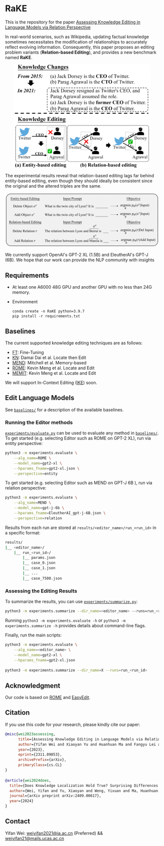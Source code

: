 # RaKE
This is the repository for the paper [Assessing Knowledge Editing in Language Models via Relation Perspective](https://arxiv.org/abs/2311.09053)

In real-world scenarios, such as Wikipedia, updating factual knowledge sometimes necessitates the modification of relationships to accurately reflect evolving information.
Consequently, this paper proposes an editing problem variants (**Relation-based Editing**), and provides a new benchmark named **RaKE**.

<p align="center">
    <img src="./example.png" width="450px">
</p>

The experimental results reveal that relation-based editing lags far behind entity-based editing, even though they should ideally be consistent since the original and the altered triples are the same. 

<p align="center">
    <img src="./editing_problem_variants.png" width="600px">
</p>




We currently support OpenAI's GPT-2 XL (1.5B) and EleutherAI's GPT-J (6B).  We hope that our work can provide the NLP community with insights



## Requirements

- At least one A6000 48G GPU and another GPU with no less than 24G memory.

- Environment

  ```
  conda create -n RaKE python=3.9.7
  pip install -r requirements.txt
  ```

## Baselines

The current supported knowledge editing techniques are as follows:

- [FT](https://github.com/kmeng01/rome): Fine-Tuning 
- [KN](https://github.com/Hunter-DDM/knowledge-neurons): Damai Dai et al. Locate then Edit
- [MEND](https://github.com/eric-mitchell/mend): Mitchell et al. Memory-based
- [ROME](https://github.com/kmeng01/rome): Kevin Meng et al. Locate and Edit
- [MEMIT](https://github.com/kmeng01/memit): Kevin Meng et al. Locate and Edit

We will support In-Context Editing ([IKE](https://github.com/Zce1112zslx/IKE)) soon.

## Edit Language Models

See [`baselines/`](baselines/) for a description of the available baselines.

### Running the Editor methods

[`experiments/evaluate.py`](experiments/evaluate.py) can be used to evaluate any method in [`baselines/`](baselines/).
To get started (e.g. selecting Editor such as ROME on GPT-2 XL), run via entity perspective:

```bash
python3 -m experiments.evaluate \
    --alg_name=ROME \
    --model_name=gpt2-xl \
    --hparams_fname=gpt2-xl.json \
    --perspective=entity
```

To get started (e.g. selecting Editor such as MEND on GPT-J 6B ), run via relation perspective:

```bash
python3 -m experiments.evaluate \
    --alg_name=MEND \
    --model_name=gpt-j-6b \
    --hparams_fname=EleutherAI_gpt-j-6B.json \
    --perspective=relation
```


Results from each run are stored at `results/<editor_name>/run_<run_id>` in a specific format:

```bash
results/
|__ <editor_name>/
    |__ run_<run_id>/
        |__ params.json
        |__ case_0.json
        |__ case_1.json
        |__ ...
        |__ case_7500.json
```

### Assessing the Editing Results

To summarize the results, you can use [`experiments/summarize.py`](experiments/summarize.py):

```bash
python3 -m experiments.summarize --dir_name=<editor_name> --runs=run_<run_id>
```

Running `python3 -m experiments.evaluate -h` or `python3 -m experiments.summarize -h` provides details about command-line flags.

Finally, run the main scripts:
```bash
python3 -m experiments.evaluate \
    --alg_name=<editor_name> \
    --model_name=gpt2-xl \
    --hparams_fname=gpt2-xl.json

python3 -m experiments.summarize --dir_name=X --runs=run_<run_id>
```

## Acknowledgment

Our code is based on [ROME](https://github.com/kmeng01/rome) and [EasyEdit](https://github.com/zjunlp/EasyEdit.git).

## Citation
If you use this code for your research, please kindly cite our paper:

```bibtex
@misc{wei2023assessing,
      title={Assessing Knowledge Editing in Language Models via Relation Perspective}, 
      author={Yifan Wei and Xiaoyan Yu and Huanhuan Ma and Fangyu Lei and Yixuan Weng and Ran Song and Kang Liu},
      year={2023},
      eprint={2311.09053},
      archivePrefix={arXiv},
      primaryClass={cs.CL}
}

@article{wei2024does,
  title={Does Knowledge Localization Hold True? Surprising Differences Between Entity and Relation Perspectives in Language Models},
  author={Wei, Yifan and Yu, Xiaoyan and Weng, Yixuan and Ma, Huanhuan and Zhang, Yuanzhe and Zhao, Jun and Liu, Kang},
  journal={arXiv preprint arXiv:2409.00617},
  year={2024}
}
```



## Contact

Yifan Wei: weiyifan2021@ia.ac.cn (Preferred)  &&  weiyifan21@mails.ucas.ac.cn 


